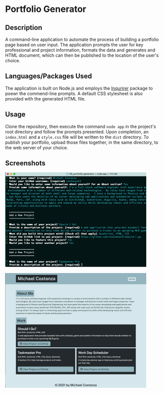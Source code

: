 # Portfolio Generator

## Description

A command-line application to automate the process of building a portfolio page based on user input. The application prompts the user for key professional and project information, formats the data and generates and HTML document, which can then be published to the location of the user's choice.

## Languages/Packages Used

The application is built on Node.js and employs the [Inqurirer](https://www.npmjs.com/package/inquirer) package to poewr the commend-line prompts.  A default CSS stylesheet is also provided with the generated HTML file.

## Usage

Clone the repository, then execute the command `node app` in the project's root directory and follow the prompts presented. Upon completion, an `index.html` and a `style.css` file will be written to the `dist` directory. To publish your portfolio, upload those files together, in the same directory, to the web server of your choice.

## Screenshots

<img src="./assets/images/command-line.png" width="90%" /><br><br>
<img src="./assets/images/generated-portfolio.png" width="90%" />
